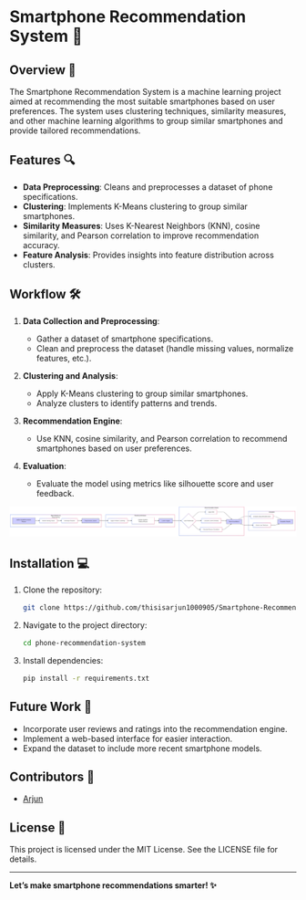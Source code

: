 # Smartphone Recommendation System 📱

## Overview 🌟
The Smartphone Recommendation System is a machine learning project aimed at recommending the most suitable smartphones based on user preferences. The system uses clustering techniques, similarity measures, and other machine learning algorithms to group similar smartphones and provide tailored recommendations.

## Features 🔍
- **Data Preprocessing**: Cleans and preprocesses a dataset of phone specifications.
- **Clustering**: Implements K-Means clustering to group similar smartphones.
- **Similarity Measures**: Uses K-Nearest Neighbors (KNN), cosine similarity, and Pearson correlation to improve recommendation accuracy.
- **Feature Analysis**: Provides insights into feature distribution across clusters.


## Workflow 🛠️

1. **Data Collection and Preprocessing**:
   - Gather a dataset of smartphone specifications.
   - Clean and preprocess the dataset (handle missing values, normalize features, etc.).

2. **Clustering and Analysis**:
   - Apply K-Means clustering to group similar smartphones.
   - Analyze clusters to identify patterns and trends.

3. **Recommendation Engine**:
   - Use KNN, cosine similarity, and Pearson correlation to recommend smartphones based on user preferences.

4. **Evaluation**:
   - Evaluate the model using metrics like silhouette score and user feedback.

![Workflow Diagram](https://github.com/thisisarjun100905/Smartphone-Recommendation-System/blob/main/Untitled%20diagram-2024-12-23-165154.png?raw=true)

## Installation 💻

1. Clone the repository:
   ```bash
   git clone https://github.com/thisisarjun1000905/Smartphone-Recommendation-System.git
   ```
2. Navigate to the project directory:
   ```bash
   cd phone-recommendation-system
   ```
3. Install dependencies:
   ```bash
   pip install -r requirements.txt
   ```
## Future Work 🚀
- Incorporate user reviews and ratings into the recommendation engine.
- Implement a web-based interface for easier interaction.
- Expand the dataset to include more recent smartphone models.

## Contributors 🤝
- [Arjun](https://github.com/yourusername)
## License 📜
This project is licensed under the MIT License. See the LICENSE file for details.

---

**Let’s make smartphone recommendations smarter! ✨**

